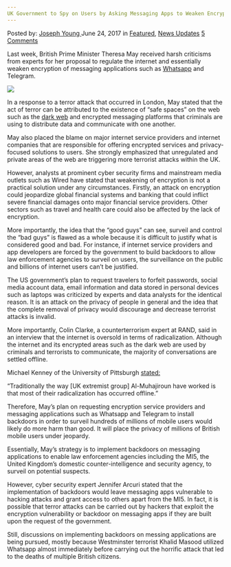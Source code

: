 ```yaml
---
UK Government to Spy on Users by Asking Messaging Apps to Weaken Encryption
---
```

<article class="post-listing post-20854 post type-post status-publish format-standard has-post-thumbnail hentry category-deepdot-news category-news-updates tag-apps tag-encryption tag-government tag-messaging tag-spy tag-uk tag-users tag-weaken">
    <div class="post-inner">
        <span>Posted by: <a href="https://www.deepdotweb.com/author/josephyoung/" title="">Joseph Young </a></span>
    <span>June 24, 2017</span>
    <span>in <a href="https://www.deepdotweb.com/category/deepdot-news/" rel="category tag">Featured</a>, <a href="https://www.deepdotweb.com/category/news-updates/" rel="category tag">News Updates</a></span>
    <span><a href="https://www.deepdotweb.com/2017/06/24/uk-government-spy-users-asking-messaging-apps-weaken-encryption/#comments">5 Comments</a></span>
    </p>
    <div class="clear"></div>
    <div class="entry">
    <p>Last week, British Prime Minister Theresa May received harsh criticisms from experts for her proposal to regulate the internet and essentially weaken encryption of messaging applications such as <a href="https://www.deepdotweb.com/2016/04/06/whatsapp-is-now-end-to-end-encrypted/">Whatsapp</a> and Telegram.</p>
    <p><img class="wp-image-20862 aligncenter" src="https://www.deepdotweb.com/wp-content/uploads/2017/06/word-image-44.png" srcset="https://www.deepdotweb.com/wp-content/uploads/2017/06/word-image-44.png 590w, https://www.deepdotweb.com/wp-content/uploads/2017/06/word-image-44-300x200.png 300w" sizes="(max-width: 590px) 100vw, 590px" /></p>
    <p>In a response to a terror attack that occurred in London, May stated that the act of terror can be attributed to the existence of “safe spaces” on the web such as the <a href="https://www.deepdotweb.com/2017/06/06/demand-ethical-hackers-rise-corporations-look-combat-dark-web-criminals/">dark web</a> and encrypted messaging platforms that criminals are using to distribute data and communicate with one another.</p>
    <p>May also placed the blame on major internet service providers and internet companies that are responsible for offering encrypted services and privacy-focused solutions to users. She strongly emphasized that unregulated and private areas of the web are triggering more terrorist attacks within the UK.</p>
    <p>However, analysts at prominent cyber security firms and mainstream media outlets such as Wired have stated that weakening of encryption is not a practical solution under any circumstances. Firstly, an attack on encryption could jeopardize global financial systems and banking that could inflict severe financial damages onto major financial service providers. Other sectors such as travel and health care could also be affected by the lack of encryption.</p>
    <p>More importantly, the idea that the “good guys” can see, surveil and control the “bad guys” is flawed as a whole because it is difficult to justify what is considered good and bad. For instance, if internet service providers and app developers are forced by the government to build backdoors to allow law enforcement agencies to surveil on users, the surveillance on the public and billions of internet users can’t be justified.</p>
    <p>The US government’s plan to request travelers to forfeit passwords, social media account data, email information and data stored in personal devices such as laptops was criticized by experts and data analysts for the identical reason. It is an attack on the privacy of people in general and the idea that the complete removal of privacy would discourage and decrease terrorist attacks is invalid.</p>
    <p>More importantly, Colin Clarke, a counterterrorism expert at RAND, said in an interview that the internet is oversold in terms of radicalization. Although the internet and its encrypted areas such as the dark web are used by criminals and terrorists to communicate, the majority of conversations are settled offline.</p>
    <p>Michael Kenney of the University of Pittsburgh <a href="https://www.wired.com/2017/06/theresa-may-internet-terrorism/">stated:</a></p>
    <p>&#8220;Traditionally the way [UK extremist group] Al-Muhajiroun have worked is that most of their radicalization has occurred offline.”</p>
    <p>Therefore, May’s plan on requesting encryption service providers and messaging applications such as Whatsapp and Telegram to install backdoors in order to surveil hundreds of millions of mobile users would likely do more harm than good. It will place the privacy of millions of British mobile users under jeopardy.</p>
    <p>Essentially, May’s strategy is to implement backdoors on messaging applications to enable law enforcement agencies including the MI5, the United Kingdom&#8217;s domestic counter-intelligence and security agency, to surveil on potential suspects.</p>
    <p>However, cyber security expert Jennifer Arcuri stated that the implementation of backdoors would leave messaging apps vulnerable to hacking attacks and grant access to others apart from the MI5. In fact, it is possible that terror attacks can be carried out by hackers that exploit the encryption vulnerability or backdoor on messaging apps if they are built upon the request of the government.</p>
    <p>Still, discussions on implementing backdoors on messing applications are being pursued, mostly because Westminster terrorist Khalid Masood utilized Whatsapp almost immediately before carrying out the horrific attack that led to the deaths of multiple British citizens.</p>
    </div>
    <span style="display:none"><a href="https://www.deepdotweb.com/tag/apps/" rel="tag">apps</a> <a href="https://www.deepdotweb.com/tag/encryption/" rel="tag">encryption</a> <a href="https://www.deepdotweb.com/tag/government/" rel="tag">government</a> <a href="https://www.deepdotweb.com/tag/messaging/" rel="tag">messaging</a> <a href="https://www.deepdotweb.com/tag/spy/" rel="tag">spy</a> <a href="https://www.deepdotweb.com/tag/uk/" rel="tag">uk</a> <a href="https://www.deepdotweb.com/tag/users/" rel="tag">users</a> <a href="https://www.deepdotweb.com/tag/weaken/" rel="tag">weaken</a></span> <span style="display:none" class="updated">2017-06-24</span>
    <div style="display:none" class="vcard author" itemprop="author" itemscope itemtype="http://schema.org/Person"><strong class="fn" itemprop="name"><a href="https://www.deepdotweb.com/author/josephyoung/" title="Posts by Joseph Young" rel="author">Joseph Young</a></strong></div>
    </div>
</article>

